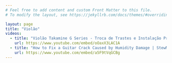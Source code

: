 ```yaml
---
# Feel free to add content and custom Front Matter to this file.
# To modify the layout, see https://jekyllrb.com/docs/themes/#overriding-theme-defaults

layout: page
title: "Violão"
videos:
  - title: "Violão Takamine G Series - Troca de Trastes e Instalação Pré Fishman | Sergio Grassi Luthier"
    url: https://www.youtube.com/embed/oOaxX3LAC1A
  - title: "How to Fix a Guitar Crack Caused by Humidity Damage | StewMac"
    url: https://www.youtube.com/embed/a5F9tVqGCBg
---
```

